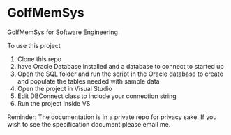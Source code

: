 # GolfMemSys
GolfMemSys for Software Engineering

To use this project
1) Clone this repo
2) have Oracle Database installed and a database to connect to started up
3) Open the SQL folder and run the script in the Oracle database to create and populate the tables needed with sample data
4) Open the project in Visual Studio 
5) Edit DBConnect class to include your connection string
6) Run the project inside VS

Reminder:
The documentation is in a private repo for privacy sake.
If you wish to see the specification document please email me.

